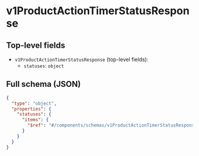 # v1ProductActionTimerStatusResponse

## Top-level fields
- `v1ProductActionTimerStatusResponse` (top-level fields):
  - `statuses`: `object`

## Full schema (JSON)
```json
{
  "type": "object",
  "properties": {
    "statuses": {
      "items": {
        "$ref": "#/components/schemas/v1ProductActionTimerStatusResponseStatuses"
      }
    }
  }
}
```
